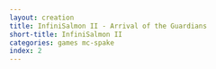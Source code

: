```yaml
---
layout: creation
title: InfiniSalmon II - Arrival of the Guardians
short-title: InfiniSalmon II
categories: games mc-spake
index: 2
---
```

